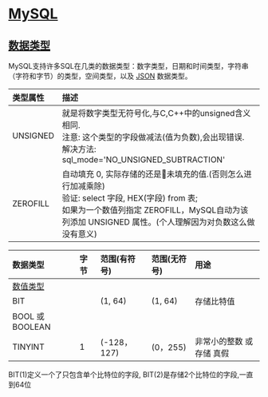 # [MySQL](https://github.com/Summer-Felix/Database/blob/master/MySQL/MySQL-Readme.md) #

## [数据类型](https://dev.mysql.com/doc/refman/5.7/en/data-types.html) ##

MySQL支持许多SQL在几类的数据类型：数字类型，日期和时间类型，字符串（字符和字节）的类型，空间类型，以及 [JSON](https://dev.mysql.com/doc/refman/5.7/en/json.html) 数据类型。

| 类型属性 | 描述|
| :------ | :------ |
UNSIGNED | 就是将数字类型无符号化,与C,C++中的unsigned含义相同. <br /> 注意: 这个类型的字段做减法(值为负数),会出现错误. <br /> 解决方法: sql_mode='NO_UNSIGNED_SUBTRACTION'
ZEROFILL | 自动填充 0, 实际存储的还是未填充的值.(否则怎么进行加减乘除) <br /> 验证: select 字段, HEX(字段) from 表; <br /> 如果为一个数值列指定 ZEROFILL，MySQL自动为该列添加 UNSIGNED 属性。(个人理解因为对负数这么做没有意义)

| 数据类型 | 字节 | 范围(有符号) | 范围(无符号) | 用途 |
| :------ | :------ | :------ | :------ | :------ |
[数值类型](https://dev.mysql.com/doc/refman/5.7/en/numeric-type-overview.html) |
BIT | | (1, 64) | (1, 64) | 存储比特值
BOOL 或 BOOLEAN | | | |
TINYINT | 1 | (-128，127) | (0，255) | 非常小的整数 或 存储 真假








BIT(1)定义一个了只包含单个比特位的字段, BIT(2)是存储2个比特位的字段,一直到64位